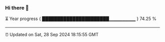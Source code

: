 ### Hi there 👋

⏳ Year progress { ██████████████████████▁▁▁▁▁▁▁▁ } 74.25 %

---

⏰ Updated on Sat, 28 Sep 2024 18:15:55 GMT
